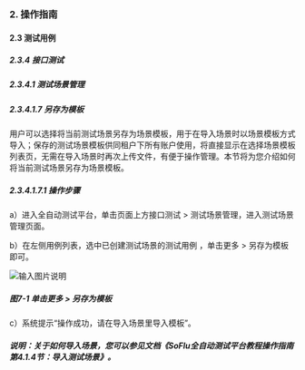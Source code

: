### 2. 操作指南

#### 2.3 测试用例

##### 2.3.4 接口测试

##### 2.3.4.1 测试场景管理

##### 2.3.4.1.7 另存为模板

用户可以选择将当前测试场景另存为场景模板，用于在导入场景时以场景模板方式导入；保存的测试场景模板供同租户下所有账户使用，将直接显示在选择场景模板列表页，无需在导入场景时再次上传文件，有便于操作管理。本节将为您介绍如何将当前测试场景另存为场景模板。

##### 2.3.4.1.7.1 操作步骤

a）进入全自动测试平台，单击页面上方接口测试 > 测试场景管理，进入测试场景管理页面。

b）在左侧用例列表，选中已创建测试场景的测试用例 ，单击更多 > 另存为模板即可。

![输入图片说明](../../../../images/SoFlu%E5%85%A8%E8%87%AA%E5%8A%A8%E6%B5%8B%E8%AF%95%E5%B9%B3%E5%8F%B0%E6%95%99%E7%A8%8B/2.%20%E6%93%8D%E4%BD%9C%E6%8C%87%E5%8D%97/4.%20%E6%8E%A5%E5%8F%A3%E6%B5%8B%E8%AF%95/1.%20%E6%B5%8B%E8%AF%95%E5%9C%BA%E6%99%AF%E7%AE%A1%E7%90%86/7-1.png)

##### 图7-1 单击更多 > 另存为模板

c）系统提示“操作成功，请在导入场景里导入模板”。

##### 说明：关于如何导入场景，您可以参见文档《SoFlu全自动测试平台教程操作指南第4.1.4节：导入测试场景》。
